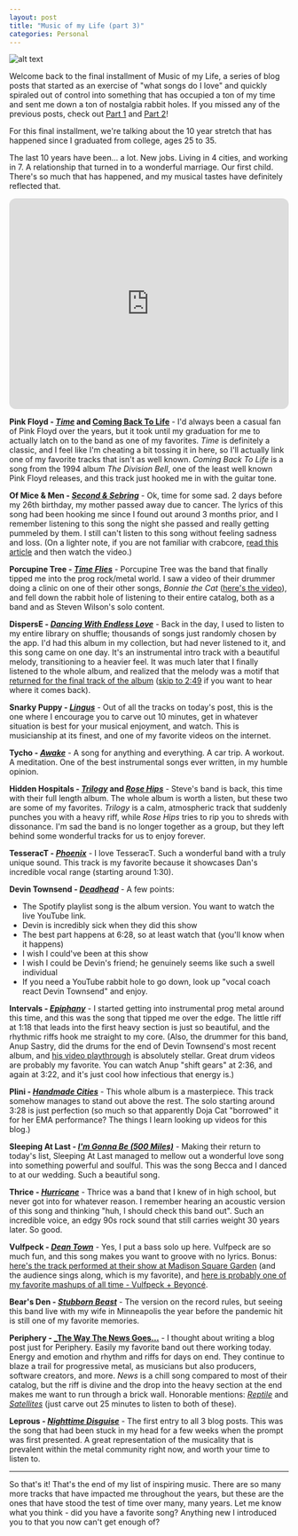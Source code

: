 ```yaml
---
layout: post
title: "Music of my Life (part 3)"
categories: Personal
---
```


![alt text][headerImg]

Welcome back to the final installment of Music of my Life, a series of blog posts that started as an exercise of "what songs do I love" and quickly spiraled out of control into something that has occupied a ton of my time and sent me down a ton of nostalgia rabbit holes. If you missed any of the previous posts, check out [Part 1](nttps://niclake.me/2022-08-08-music-pt-1) and [Part 2](nttps://niclake.me/2022-08-10-music-pt-2)!

For this final installment, we're talking about the 10 year stretch that has happened since I graduated from college, ages 25 to 35.

<!-- more -->

The last 10 years have been... a lot. New jobs. Living in 4 cities, and working in 7. A relationship that turned in to a wonderful marriage. Our first child. There's so much that has happened, and my musical tastes have definitely reflected that.

<iframe style="border-radius:12px" src="https://open.spotify.com/embed/playlist/76Pla7InpOo3RhCYwjca0x?utm_source=generator" width="100%" height="380" frameBorder="0" allowfullscreen="" allow="autoplay; clipboard-write; encrypted-media; fullscreen; picture-in-picture"></iframe>

**Pink Floyd - [_Time_](https://www.youtube.com/watch?v=JwYX52BP2Sk) and [Coming Back To Life](https://www.youtube.com/watch?v=tC8631Kqzb0)** - I'd always been a casual fan of Pink Floyd over the years, but it took until my graduation for me to actually latch on to the band as one of my favorites. _Time_ is definitely a classic, and I feel like I'm cheating a bit tossing it in here, so I'll actually link one of my favorite tracks that isn't as well known. _Coming Back To Life_ is a song from the 1994 album _The Division Bell_, one of the least well known Pink Floyd releases, and this track just hooked me in with the guitar tone.

**Of Mice & Men - [_Second & Sebring_](https://www.youtube.com/watch?v=qSeiG6qMhaI)** - Ok, time for some sad. 2 days before my 26th birthday, my mother passed away due to cancer. The lyrics of this song had been hooking me since I found out around 3 months prior, and I remember listening to this song the night she passed and really getting pummeled by them. I still can't listen to this song without feeling sadness and loss. (On a lighter note, if you are not familiar with crabcore, [read this article](https://www.nme.com/blogs/nme-blogs/10-years-crabcore-metal-meme-2361620) and then watch the video.)

**Porcupine Tree - [_Time Flies_](https://www.youtube.com/watch?v=JTEWlSTQ1RI)** - Porcupine Tree was the band that finally tipped me into the prog rock/metal world. I saw a video of their drummer doing a clinic on one of their other songs, _Bonnie the Cat_ ([here's the video](https://www.youtube.com/watch?v=XUA_n04C1bs)), and fell down the rabbit hole of listening to their entire catalog, both as a band and as Steven Wilson's solo content.

**DispersE - [_Dancing With Endless Love_](https://www.youtube.com/watch?v=OEOahMpEFL8)** - Back in the day, I used to listen to my entire library on shuffle; thousands of songs just randomly chosen by the app. I'd had this album in my collection, but had never listened to it, and this song came on one day. It's an instrumental intro track with a beautiful melody, transitioning to a heavier feel. It was much later that I finally listened to the whole album, and realized that the melody was a motif that [returned for the final track of the album](https://www.youtube.com/watch?v=eqP_YHPsMsU) ([skip to 2:49](https://youtu.be/eqP_YHPsMsU?t=169) if you want to hear where it comes back).

**Snarky Puppy - [_Lingus_](https://www.youtube.com/watch?v=L_XJ_s5IsQc)** - Out of all the tracks on today's post, this is the one where I encourage you to carve out 10 minutes, get in whatever situation is best for your musical enjoyment, and watch. This is musicianship at its finest, and one of my favorite videos on the internet.

**Tycho - [_Awake_](https://www.youtube.com/watch?v=ziAqB9nb_To)** - A song for anything and everything. A car trip. A workout. A meditation. One of the best instrumental songs ever written, in my humble opinion.

**Hidden Hospitals - [_Trilogy_](https://www.youtube.com/watch?v=ZEqurkZFxtE) and [_Rose Hips_](https://www.youtube.com/watch?v=mSzakIH3clw)** - Steve's band is back, this time with their full length album. The whole album is worth a listen, but these two are some of my favorites. _Trilogy_ is a calm, atmospheric track that suddenly punches you with a heavy riff, while _Rose Hips_ tries to rip you to shreds with dissonance. I'm sad the band is no longer together as a group, but they left behind some wonderful tracks for us to enjoy forever.

**TesseracT - [_Phoenix_](https://www.youtube.com/watch?v=S7oLwBCOjXg)** - I love TesseracT. Such a wonderful band with a truly unique sound. This track is my favorite because it showcases Dan's incredible vocal range (starting around 1:30). 

**Devin Townsend - [_Deadhead_](https://www.youtube.com/watch?v=DrDM6V08wcE)** - A few points:

- The Spotify playlist song is the album version. You want to watch the live YouTube link.
- Devin is incredibly sick when they did this show
- The best part happens at 6:28, so at least watch that (you'll know when it happens)
- I wish I could've been at this show
- I wish I could be Devin's friend; he genuinely seems like such a swell individual
- If you need a YouTube rabbit hole to go down, look up "vocal coach react Devin Townsend" and enjoy.

**Intervals - [_Epiphany_](https://www.youtube.com/watch?v=0ipv_l7KoSI)** - I started getting into instrumental prog metal around this time, and this was the song that tipped me over the edge. The little riff at 1:18 that leads into the first heavy section is just so beautiful, and the rhythmic riffs hook me straight to my core. (Also, the drummer for this band, Anup Sastry, did the drums for the end of Devin Townsend's most recent album, and [his video playthrough](https://www.youtube.com/watch?v=kb935JynuhQ) is absolutely stellar. Great drum videos are probably my favorite. You can watch Anup "shift gears" at 2:36, and again at 3:22, and it's just cool how infectious that energy is.)

**Plini - [_Handmade Cities_](https://www.youtube.com/watch?v=4qOeZzZh9MM)** - This whole album is a masterpiece. This track somehow manages to stand out above the rest. The solo starting around 3:28 is just perfection (so much so that apparently Doja Cat "borrowed" it for her EMA performance? The things I learn looking up videos for this blog.)

**Sleeping At Last - [_I'm Gonna Be (500 Miles)_](https://www.youtube.com/watch?v=muLfJWOfqGQ)** - Making their return to today's list, Sleeping At Last managed to mellow out a wonderful love song into something powerful and soulful. This was the song Becca and I danced to at our wedding. Such a beautiful song.

**Thrice - [_Hurricane_](https://www.youtube.com/watch?v=WNTjrsLOuHo)** - Thrice was a band that I knew of in high school, but never got into for whatever reason. I remember hearing an acoustic version of this song and thinking "huh, I should check this band out". Such an incredible voice, an edgy 90s rock sound that still carries weight 30 years later. So good.

**Vulfpeck - [_Dean Town_](https://www.youtube.com/watch?v=le0BLAEO93g)** - Yes, I put a bass solo up here. Vulfpeck are so much fun, and this song makes you want to groove with no lyrics. Bonus: [here's the track performed at their show at Madison Square Garden](https://www.youtube.com/watch?v=rhxQoDlt2AU) (and the audience sings along, which is my favorite), and [here is probably one of my favorite mashups of all time - Vulfpeck + Beyoncé](https://soundcloud.com/electriclump/work-it-dean-vulfpeck-vs-beyonce).

**Bear's Den - [_Stubborn Beast_](https://www.youtube.com/watch?v=H9xcmNbqtI4)** - The version on the record rules, but seeing this band live with my wife in Minneapolis the year before the pandemic hit is still one of my favorite memories.

**Periphery - [_The Way The News Goes...](https://www.youtube.com/watch?v=pGLuKRVX-J4)** - I thought about writing a blog post just for Periphery. Easily my favorite band out there working today. Energy and emotion and rhythm and riffs for days on end. They continue to blaze a trail for progressive metal, as musicians but also producers, software creators, and more. _News_ is a chill song compared to most of their catalog, but the riff is divine and the drop into the heavy section at the end makes me want to run through a brick wall. Honorable mentions: [_Reptile_](https://www.youtube.com/watch?v=fQQxhyhdg-w) and [_Satellites_](https://www.youtube.com/watch?v=YFII9-pZKz4) (just carve out 25 minutes to listen to both of these).

**Leprous - [_Nighttime Disguise_](https://www.youtube.com/watch?v=hOMSRmfcvag)** - The first entry to all 3 blog posts. This was the song that had been stuck in my head for a few weeks when the prompt was first presented. A great representation of the musicality that is prevalent within the metal community right now, and worth your time to listen to.

---

So that's it! That's the end of my list of inspiring music. There are so many more tracks that have impacted me throughout the years, but these are the ones that have stood the test of time over many, many years. Let me know what you think - did you have a favorite song? Anything new I introduced you to that you now can't get enough of?

[headerImg]: https://i.imgur.com/WGugXu3.jpg "Music"